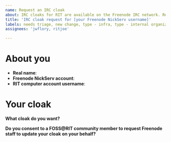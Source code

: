 ```yaml
---
name: Request an IRC cloak
about: IRC cloaks for RIT are available on the Freenode IRC network. Request one with this template.
title: 'IRC cloak request for [your Freenode NickServ username]'
labels: needs triage, new change, type - infra, type - internal organization
assignees: 'jwflory, ritjoe'

---
```


<!--
Thanks for your interest in RIT Freenode IRC cloaks. An IRC cloak covers up the hostname or IP address of your connection when you are signed in to your Freenode NickServ account. Please use this template to help FOSS@RIT community members handle your request.

A list of available cloaks are here: https://runbook.fossrit.community/infra/irc/#available-cloaks
-->

# About you

* **Real name**: <!-- e.g. Jade Smith -->
* **Freenode NickServ account**: <!-- e.g. jwf -->
* **RIT computer account username**: <!-- e.g. jwf9260 -->


# Your cloak

**What cloak do you want?**

<!-- e.g. @rit/student/jwf -->


**Do you consent to a FOSS@RIT community member to request Freenode staff to update your cloak on your behalf?**

<!-- Yes or no. If no, you must contact Freenode staff with your request once approved. -->
